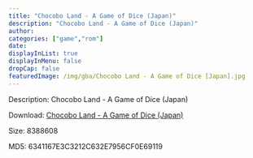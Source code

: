 ```yaml
---
title: "Chocobo Land - A Game of Dice (Japan)"
description: "Chocobo Land - A Game of Dice (Japan)"
author: 
categories: ["game","rom"]
date: 
displayInList: true
displayInMenu: false
dropCap: false
featuredImage: /img/gba/Chocobo Land - A Game of Dice [Japan].jpg
---
```


Description: Chocobo Land - A Game of Dice (Japan)

Download: <a style="text-decoration:underline;" href="https://mega.nz/#!SaJgwazD!EyQiiwqZ2oSnT_pvFQq6lWSdFcnoDldaAgtRzOXIHKw" target = "_blank" rel = "nofollow" > Chocobo Land - A Game of Dice (Japan)</a>

Size: 8388608

MD5: 6341167E3C3212C632E7956CF0E69119

